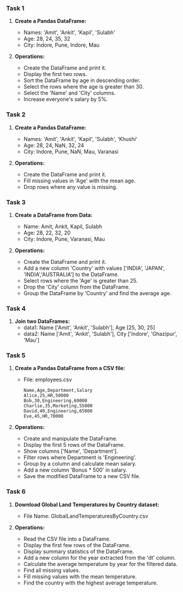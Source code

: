 ### Task 1

1. **Create a Pandas DataFrame:**
   - Names: 'Amit', 'Ankit', 'Kapil', 'Sulabh'
   - Age: 28, 24, 35, 32
   - City: Indore, Pune, Indore, Mau

2. **Operations:**
   - Create the DataFrame and print it.
   - Display the first two rows.
   - Sort the DataFrame by age in descending order.
   - Select the rows where the age is greater than 30.
   - Select the 'Name' and 'City' columns.
   - Increase everyone's salary by 5%.

### Task 2

1. **Create a Pandas DataFrame:**
   - Names: 'Amit', 'Ankit', 'Kapil', 'Sulabh', 'Khushi'
   - Age: 28, 24, NaN, 32, 24
   - City: Indore, Pune, NaN, Mau, Varanasi

2. **Operations:**
   - Create the DataFrame and print it.
   - Fill missing values in 'Age' with the mean age.
   - Drop rows where any value is missing.

### Task 3

1. **Create a DataFrame from Data:**
   - Name: Amit, Ankit, Kapil, Sulabh
   - Age: 28, 22, 32, 20
   - City: Indore, Pune, Varanasi, Mau

2. **Operations:**
   - Create the DataFrame and print it.
   - Add a new column 'Country' with values ['INDIA', 'JAPAN', 'INDIA','AUSTRALIA'] to the DataFrame.
   - Select rows where the 'Age' is greater than 25.
   - Drop the 'City' column from the DataFrame.
   - Group the DataFrame by 'Country' and find the average age.

### Task 4

1. **Join two DataFrames:**
   - data1: Name ['Amit', 'Ankit', 'Sulabh'], Age [25, 30, 25]
   - data2: Name ['Amit', 'Ankit', 'Sulabh'], City ['Indore', 'Ghazipur', 'Mau']

### Task 5

1. **Create a Pandas DataFrame from a CSV file:**
   - File: employees.csv
     ```
     Name,Age,Department,Salary
     Alice,25,HR,50000
     Bob,30,Engineering,60000
     Charlie,35,Marketing,55000
     David,40,Engineering,65000
     Eve,45,HR,70000
     ```

2. **Operations:**
   - Create and manipulate the DataFrame.
   - Display the first 5 rows of the DataFrame.
   - Show columns ['Name', 'Department'].
   - Filter rows where Department is 'Engineering'.
   - Group by a column and calculate mean salary.
   - Add a new column 'Bonus * 500' in salary.
   - Save the modified DataFrame to a new CSV file.

### Task 6

1. **Download Global Land Temperatures by Country dataset:**
   - File Name: GlobalLandTemperaturesByCountry.csv

2. **Operations:**
   - Read the CSV file into a DataFrame.
   - Display the first few rows of the DataFrame.
   - Display summary statistics of the DataFrame.
   - Add a new column for the year extracted from the 'dt' column.
   - Calculate the average temperature by year for the filtered data.
   - Find all missing values.
   - Fill missing values with the mean temperature.
   - Find the country with the highest average temperature.
   